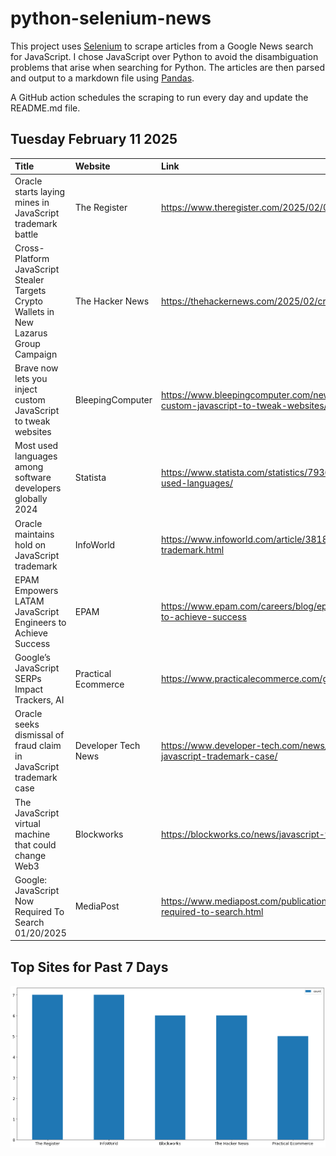 # python-selenium-news

This project uses [Selenium](https://www.seleniumhq.org/) to scrape articles from a Google News search for JavaScript.
I chose JavaScript over Python to avoid the disambiguation problems that arise when searching for Python.
The articles are then parsed and output to a markdown file using [Pandas](https://pandas.pydata.org/).

A GitHub action schedules the scraping to run every day and update the README.md file.

## Tuesday February 11 2025


| Title                                                                                  | Website             | Link                                                                                                          |
|:---------------------------------------------------------------------------------------|:--------------------|:--------------------------------------------------------------------------------------------------------------|
| Oracle starts laying mines in JavaScript trademark battle                              | The Register        | https://www.theregister.com/2025/02/05/oracle_dismissal_javascript_trademark_fraud/                           |
| Cross-Platform JavaScript Stealer Targets Crypto Wallets in New Lazarus Group Campaign | The Hacker News     | https://thehackernews.com/2025/02/cross-platform-javascript-stealer.html                                      |
| Brave now lets you inject custom JavaScript to tweak websites                          | BleepingComputer    | https://www.bleepingcomputer.com/news/software/brave-now-lets-you-inject-custom-javascript-to-tweak-websites/ |
| Most used languages among software developers globally 2024                            | Statista            | https://www.statista.com/statistics/793628/worldwide-developer-survey-most-used-languages/                    |
| Oracle maintains hold on JavaScript trademark                                          | InfoWorld           | https://www.infoworld.com/article/3818005/oracle-maintains-hold-on-javascript-trademark.html                  |
| EPAM Empowers LATAM JavaScript Engineers to Achieve Success                            | EPAM                | https://www.epam.com/careers/blog/epam-empowers-latam-javascript-engineers-to-achieve-success                 |
| Google’s JavaScript SERPs Impact Trackers, AI                                          | Practical Ecommerce | https://www.practicalecommerce.com/googles-javascript-serps-impact-trackers-ai                                |
| Oracle seeks dismissal of fraud claim in JavaScript trademark case                     | Developer Tech News | https://www.developer-tech.com/news/oracle-seeks-dismissal-fraud-claim-javascript-trademark-case/             |
| The JavaScript virtual machine that could change Web3                                  | Blockworks          | https://blockworks.co/news/javascript-vm-to-attract-web3-developers                                           |
| Google: JavaScript Now Required To Search 01/20/2025                                   | MediaPost           | https://www.mediapost.com/publications/article/402666/google-javascript-now-required-to-search.html           |
## Top Sites for Past 7 Days

![Graph of Top Sites](https://raw.githubusercontent.com/dan-mba/python-selenium-news/main/last-week.png)
